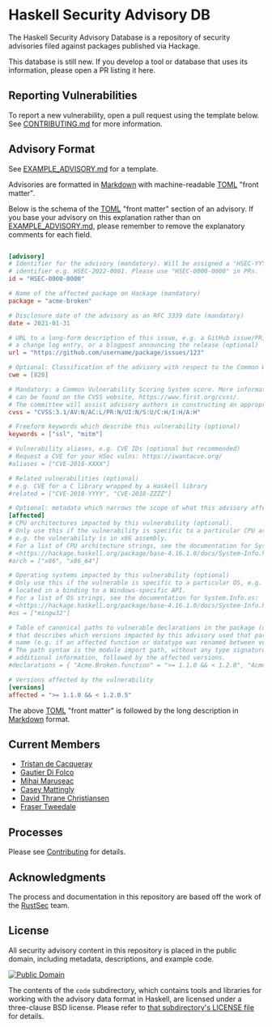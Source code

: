 # Haskell Security Advisory DB

The Haskell Security Advisory Database is a repository of security advisories filed
against packages published via Hackage.

This database is still new. If you develop a tool or database that uses its information,
please open a PR listing it here.

## Reporting Vulnerabilities

To report a new vulnerability, open a pull request using the template below.
See [CONTRIBUTING.md] for more information.

## Advisory Format

See [EXAMPLE_ADVISORY.md] for a template.

Advisories are formatted in [Markdown] with machine-readable [TOML] "front matter".

Below is the schema of the [TOML] "front matter" section of an advisory. If you base
your advisory on this explanation rather than on [EXAMPLE_ADVISORY.md], please remember
to remove the explanatory comments for each field.

```toml

[advisory]
# Identifier for the advisory (mandatory). Will be assigned a "HSEC-YYYY-NNNN"
# identifier e.g. HSEC-2022-0001. Please use "HSEC-0000-0000" in PRs.
id = "HSEC-0000-0000"

# Name of the affected package on Hackage (mandatory)
package = "acme-broken"

# Disclosure date of the advisory as an RFC 3339 date (mandatory)
date = 2021-01-31

# URL to a long-form description of this issue, e.g. a GitHub issue/PR,
# a change log entry, or a blogpost announcing the release (optional)
url = "https://github.com/username/package/issues/123"

# Optional: Classification of the advisory with respect to the Common Weakness Enumeration.
cwe = [820]

# Mandatory: a Common Vulnerability Scoring System score. More information
# can be found on the CVSS website, https://www.first.org/cvss/.
# The committee will assist advisory authors in constructing an appropriate CVSS if necessary.
cvss = "CVSS:3.1/AV:N/AC:L/PR:N/UI:N/S:U/C:H/I:H/A:H"

# Freeform keywords which describe this vulnerability (optional)
keywords = ["ssl", "mitm"]

# Vulnerability aliases, e.g. CVE IDs (optional but recommended)
# Request a CVE for your HSec vulns: https://iwantacve.org/
#aliases = ["CVE-2018-XXXX"]

# Related vulnerabilities (optional)
# e.g. CVE for a C library wrapped by a Haskell library
#related = ["CVE-2018-YYYY", "CVE-2018-ZZZZ"]

# Optional: metadata which narrows the scope of what this advisory affects
[affected]
# CPU architectures impacted by this vulnerability (optional).
# Only use this if the vulnerability is specific to a particular CPU architecture,
# e.g. the vulnerability is in x86 assembly.
# For a list of CPU architecture strings, see the documentation for System.Info.arch:
# <https://hackage.haskell.org/package/base-4.16.1.0/docs/System-Info.html>
#arch = ["x86", "x86_64"]

# Operating systems impacted by this vulnerability (optional)
# Only use this if the vulnerable is specific to a particular OS, e.g. it was
# located in a binding to a Windows-specific API.
# For a list of OS strings, see the documentation for System.Info.os:
# <https://hackage.haskell.org/package/base-4.16.1.0/docs/System-Info.html>
#os = ["mingw32"]

# Table of canonical paths to vulnerable declarations in the package (optional)
# that describes which versions impacted by this advisory used that particular
# name (e.g. if an affected function or datatype was renamed between versions). 
# The path syntax is the module import path, without any type signatures or
# additional information, followed by the affected versions.
#declarations = { "Acme.Broken.function" = ">= 1.1.0 && < 1.2.0", "Acme.Broken.renamedFunction" = ">= 1.2.0 && < 1.2.0.5"}

# Versions affected by the vulnerability
[versions]
affected = ">= 1.1.0 && < 1.2.0.5"
```

The above [TOML] "front matter" is followed by the long description in [Markdown] format.

## Current Members

- [Tristan de Cacqueray](mailto:tristan.cacqueray@gmail.com)
- [Gautier Di Folco](mailto:gautier.difolco@gmail.com)
- [Mihai Maruseac](mailto:mihai.maruseac@gmail.com)
- [Casey Mattingly](mailto:case@capsulecorp.org)
- [David Thrane Christiansen](mailto:david@haskell.foundation)
- [Fraser Tweedale](mailto:frase@frase.id.au)

## Processes

Please see [Contributing](./CONTRIBUTING.md) for details.

## Acknowledgments

The process and documentation in this repository are based off the work of the [RustSec](https://rustsec.org/) team.

## License

All security advisory content in this repository is placed in the public domain, including metadata, descriptions, and example code.

[![Public Domain](http://i.creativecommons.org/p/zero/1.0/88x31.png)](https://github.com/haskell/security-advisories/LICENSE.txt)

The contents of the `code` subdirectory, which contains tools and libraries for working with the advisory data format in Haskell, are licensed under a three-clause BSD license. Please refer to [that subdirectory's LICENSE file](code/LICENSE.txt) for details.

[EXAMPLE_ADVISORY.md]: https://github.com/haskell/security-advisories/blob/main/EXAMPLE_ADVISORY.md
[Markdown]: https://www.markdownguide.org/
[TOML]: https://github.com/toml-lang/toml
[CONTRIBUTING.md]: https://github.com/haskell/security-advisories/blob/main/CONTRIBUTING.md
[RustSec]: https://github.com/rustsec/advisory-db
